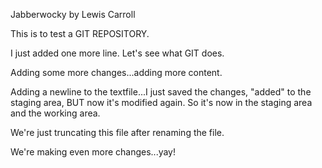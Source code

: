 Jabberwocky by Lewis Carroll

This is to test a GIT REPOSITORY.

I just added one more line. Let's see what GIT does.

Adding some more changes...adding more content.

Adding a newline to the textfile...I just saved the changes, "added" to the staging area, BUT now it's modified again. So it's now in the staging area and the working area.

We're just truncating this file after renaming the file.

We're making even more changes...yay!
